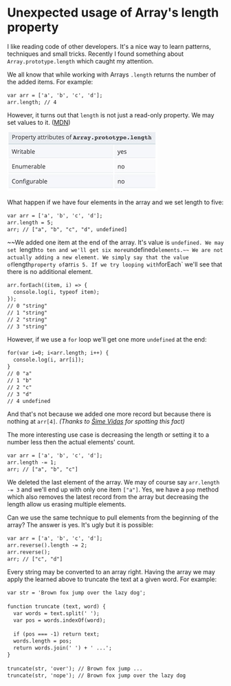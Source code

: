 # Unexpected usage of Array's length property

I like reading code of other developers. It's a nice way to learn patterns, techniques and small tricks. Recently I found something about `Array.prototype.length` which caught my attention.

We all know that while working with Arrays `.length` returns the number of the added items. For example:

```
var arr = ['a', 'b', 'c', 'd'];
arr.length; // 4
```

However, it turns out that `length` is not just a read-only property. We may set values to it. ([MDN](https://developer.mozilla.org/en-US/docs/Web/JavaScript/Reference/Global_Objects/Array/length)) 

![Array.prototype.length](./mdn.jpg)

What happen if we have four elements in the array and we set length to five:

```
var arr = ['a', 'b', 'c', 'd'];
arr.length = 5;
arr; // ["a", "b", "c", "d", undefined]
```

~~We added one item at the end of the array. It's value is `undefined. We may set `length` to ten and we'll get six more `undefined` elements.~~ We are not actually adding a new element. We simply say that the value of `length` property of `arr` is 5. If we try looping with `forEach` we'll see that there is no additional element.

```
arr.forEach((item, i) => {
  console.log(i, typeof item);
});
// 0 "string"
// 1 "string"
// 2 "string"
// 3 "string"
```

However, if we use a `for` loop we'll get one more `undefined` at the end:

```
for(var i=0; i<arr.length; i++) {
  console.log(i, arr[i]);
}
// 0 "a"
// 1 "b"
// 2 "c"
// 3 "d"
// 4 undefined
```

And that's not because we added one more record but because there is nothing at `arr[4]`. *(Thanks to [&#352;ime Vidas](https://twitter.com/simevidas) for spotting this fact)*

The more interesting use case is decreasing the length or setting it to a number less then the actual elements' count. 

```
var arr = ['a', 'b', 'c', 'd'];
arr.length -= 1;
arr; // ["a", "b", "c"]
```

We deleted the last element of the array. We may of course say `arr.length -= 3` and we'll end up with only one item `["a"]`. Yes, we have a `pop` method which also removes the latest record from the array but decreasing the length allow us erasing multiple elements.

Can we use the same technique to pull elements from the beginning of the array? The answer is yes. It's ugly but it is possible:

```
var arr = ['a', 'b', 'c', 'd'];
arr.reverse().length -= 2;
arr.reverse();
arr; // ["c", "d"]
```

Every string may be converted to an array right. Having the array we may apply the learned above to truncate the text at a given word. For example:

```
var str = 'Brown fox jump over the lazy dog';

function truncate (text, word) {
  var words = text.split(' ');
  var pos = words.indexOf(word);

  if (pos === -1) return text;
  words.length = pos;
  return words.join(' ') + ' ...';
}

truncate(str, 'over'); // Brown fox jump ...
truncate(str, 'nope'); // Brown fox jump over the lazy dog
```



